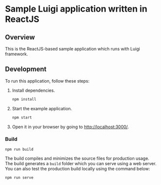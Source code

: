 # Sample Luigi application written in ReactJS

## Overview

This is the ReactJS-based sample application which runs with Luigi framework.


## Development


To run this application, follow these steps:

1. Install dependencies.
    ```bash
    npm install
    ```

2. Start the example application.
    ```bash
    npm start
    ```
    
3. Open it in your browser by going to [http://localhost:3000/](http://localhost:3000/).


### Build

```
npm run build
```

The build compiles and minimizes the source files for production usage.
The build generates a `build` folder which you can serve using a web server.
You can also test the production build locally using the command below: 

```
npm run serve
```